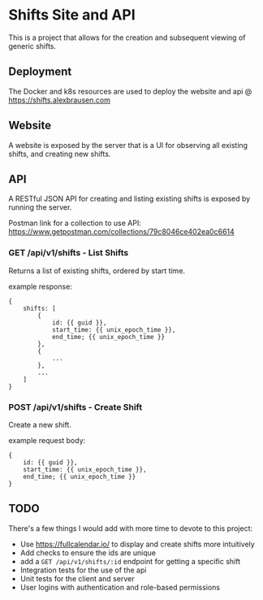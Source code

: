 # Shifts Site and API

This is a project that allows for the creation and subsequent viewing of generic shifts.

## Deployment

The Docker and k8s resources are used to deploy the website and api @ https://shifts.alexbrausen.com

## Website

A website is exposed by the server that is a UI for observing all existing shifts, and creating new shifts.

## API

A RESTful JSON API for creating and listing existing shifts is exposed by running the server.

Postman link for a collection to use API: https://www.getpostman.com/collections/79c8046ce402ea0c6614

### GET /api/v1/shifts - List Shifts

Returns a list of existing shifts, ordered by start time.

example response:
```
{
    shifts: [
        {
            id: {{ guid }},
            start_time: {{ unix_epoch_time }},
            end_time; {{ unix_epoch_time }}
        },
        {
            ...
        },
        ...
    ]
}
```
### POST /api/v1/shifts - Create Shift

Create a new shift.

example request body:
```
{
    id: {{ guid }},
    start_time: {{ unix_epoch_time }},
    end_time; {{ unix_epoch_time }}
}
```

## TODO

There's a few things I would add with more time to devote to this project:

* Use https://fullcalendar.io/ to display and create shifts more intuitively
* Add checks to ensure the ids are unique
* add a `GET /api/v1/shifts/:id` endpoint for getting a specific shift
* Integration tests for the use of the api
* Unit tests for the client and server
* User logins with authentication and role-based permissions
